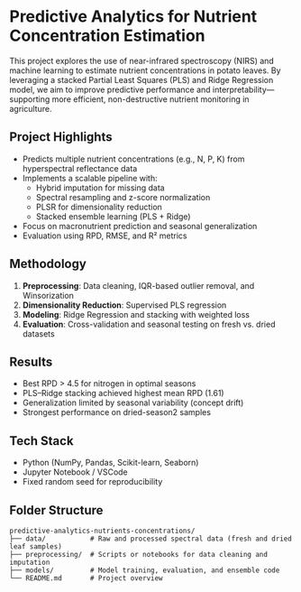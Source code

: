 # Predictive Analytics for Nutrient Concentration Estimation

This project explores the use of near-infrared spectroscopy (NIRS) and machine learning to estimate nutrient concentrations in potato leaves. By leveraging a stacked Partial Least Squares (PLS) and Ridge Regression model, we aim to improve predictive performance and interpretability—supporting more efficient, non-destructive nutrient monitoring in agriculture.

## Project Highlights

- Predicts multiple nutrient concentrations (e.g., N, P, K) from hyperspectral reflectance data
- Implements a scalable pipeline with:
  - Hybrid imputation for missing data
  - Spectral resampling and z-score normalization
  - PLSR for dimensionality reduction
  - Stacked ensemble learning (PLS + Ridge)
- Focus on macronutrient prediction and seasonal generalization
- Evaluation using RPD, RMSE, and R² metrics

## Methodology

1. **Preprocessing**: Data cleaning, IQR-based outlier removal, and Winsorization
2. **Dimensionality Reduction**: Supervised PLS regression
3. **Modeling**: Ridge Regression and stacking with weighted loss
4. **Evaluation**: Cross-validation and seasonal testing on fresh vs. dried datasets

## Results

- Best RPD > 4.5 for nitrogen in optimal seasons
- PLS–Ridge stacking achieved highest mean RPD (1.61)
- Generalization limited by seasonal variability (concept drift)
- Strongest performance on dried-season2 samples

## Tech Stack

- Python (NumPy, Pandas, Scikit-learn, Seaborn)
- Jupyter Notebook / VSCode
- Fixed random seed for reproducibility

## Folder Structure
```
predictive-analytics-nutrients-concentrations/
├── data/           # Raw and processed spectral data (fresh and dried leaf samples)
├── preprocessing/  # Scripts or notebooks for data cleaning and imputation
├── models/         # Model training, evaluation, and ensemble code
└── README.md       # Project overview
```
